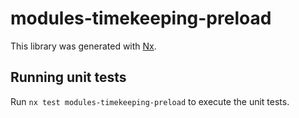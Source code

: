 # modules-timekeeping-preload

This library was generated with [Nx](https://nx.dev).

## Running unit tests

Run `nx test modules-timekeeping-preload` to execute the unit tests.
